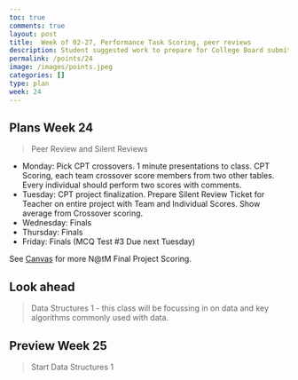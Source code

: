 ```yaml
---
toc: true
comments: true
layout: post
title:  Week of 02-27, Performance Task Scoring, peer reviews
description: Student suggested work to prepare for College Board submit
permalink: /points/24
image: /images/points.jpeg
categories: []
type: plan
week: 24
---
```


## Plans Week 24
> Peer Review and Silent Reviews
- Monday: Pick CPT crossovers.  1 minute presentations to class.  CPT Scoring, each team crossover score members from two other tables.  Every individual should perform two scores with comments.
- Tuesday: CPT project finalization. Prepare Silent Review Ticket for Teacher on entire project with Team and Individual Scores. Show average from Crossover scoring.
- Wednesday: Finals
- Thursday: Finals
- Friday: Finals (MCQ Test #3 Due next Tuesday)

See [Canvas](https://poway.instructure.com/courses/128941/assignments/2517825) for more N@tM Final Project Scoring.

## Look ahead
> Data Structures 1 - this class will be focussing in on data and key algorithms commonly used with data.

## Preview Week 25
> Start Data Structures 1